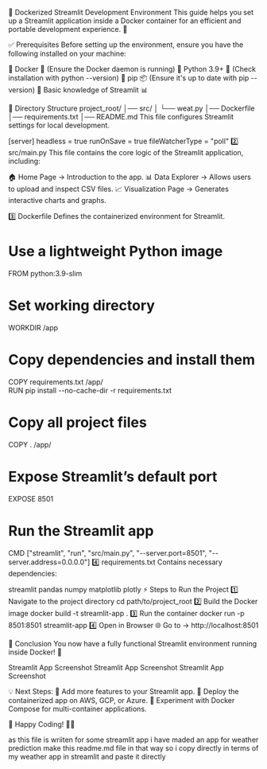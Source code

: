 🐳 Dockerized Streamlit Development Environment
This guide helps you set up a Streamlit application inside a Docker container for an efficient and portable development experience. 🚀

✅ Prerequisites
Before setting up the environment, ensure you have the following installed on your machine:

🔹 Docker 🐳 (Ensure the Docker daemon is running)
🔹 Python 3.9+ 🐍 (Check installation with python --version)
🔹 pip 📦 (Ensure it's up to date with pip --version)
🔹 Basic knowledge of Streamlit 📊

📂 Directory Structure
project_root/
│── src/
│   └── weat.py
│── Dockerfile
│── requirements.txt
│── README.md
This file configures Streamlit settings for local development.

[server]
headless = true
runOnSave = true
fileWatcherType = "poll"
2️⃣ src/main.py
This file contains the core logic of the Streamlit application, including:

🏠 Home Page → Introduction to the app.
📊 Data Explorer → Allows users to upload and inspect CSV files.
📈 Visualization Page → Generates interactive charts and graphs.

3️⃣ Dockerfile
Defines the containerized environment for Streamlit.

# Use a lightweight Python image
FROM python:3.9-slim  

# Set working directory
WORKDIR /app  

# Copy dependencies and install them
COPY requirements.txt /app/  
RUN pip install --no-cache-dir -r requirements.txt  

# Copy all project files
COPY . /app/  

# Expose Streamlit’s default port
EXPOSE 8501  

# Run the Streamlit app
CMD ["streamlit", "run", "src/main.py", "--server.port=8501", "--server.address=0.0.0.0"]
4️⃣ requirements.txt
Contains necessary dependencies:

streamlit
pandas
numpy
matplotlib
plotly
⚡ Steps to Run the Project
1️⃣ Navigate to the project directory
cd path/to/project_root
2️⃣ Build the Docker image
docker build -t streamlit-app .
3️⃣ Run the container
docker run -p 8501:8501 streamlit-app
4️⃣ Open in Browser
🌐 Go to → http://localhost:8501

🎯 Conclusion
You now have a fully functional Streamlit environment running inside Docker! 🚀

Streamlit App Screenshot Streamlit App Screenshot Streamlit App Screenshot

💡 Next Steps:
🔹 Add more features to your Streamlit app.
🔹 Deploy the containerized app on AWS, GCP, or Azure.
🔹 Experiment with Docker Compose for multi-container applications.

🚀 Happy Coding! 🐳💙

as this file is wriiten for some streamlit app i have maded an app for weather prediction make this readme.md file in that way so i copy directly in terms of my weather app in streamlit and paste it directly
